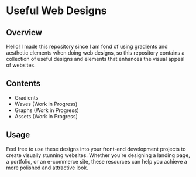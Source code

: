 # Useful Web Designs

## Overview

Hello! I made this repository since I am fond of using gradients and aesthetic elements when doing web designs, so this repository contains a collection of useful designs and elements that enhances the visual appeal of websites. 

## Contents
- Gradients
- Waves (Work in Progress)
- Graphs (Work in Progress)
- Assets (Work in Progress)

## Usage
Feel free to use these designs into your front-end development projects to create visually stunning websites. Whether you're designing a landing page, a portfolio, or an e-commerce site, these resources can help you achieve a more polished and attractive look.


